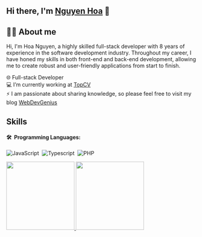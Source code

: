 ## Hi there, I'm [Nguyen Hoa](https://webdevgenius.com/about) 👋

## 👨‍💻 About me
Hi, I'm Hoa Nguyen, a highly skilled full-stack developer with 8 years of experience in the software development industry. Throughout my career, I have honed my skills in both front-end and back-end development, allowing me to create robust and user-friendly applications from start to finish.

🌐 Full-stack Developer \
💻 I’m currently working at [TopCV](https://topcv.com.vn) \
⚡ I am passionate about sharing knowledge, so please feel free to visit my blog [WebDevGenius](https://webdevgenius.com) 

## Skills
#### 🛠 &nbsp;Programming Languages:
![JavaScript](https://img.shields.io/badge/JavaScript-F7DF1E?style=for-the-badge&logo=javascript&logoColor=black)&nbsp;
![Typescript](https://img.shields.io/badge/TypeScript-007ACC?style=for-the-badge&logo=typescript&logoColor=white)&nbsp;
![PHP](https://img.shields.io/badge/PHP-777BB4?style=for-the-badge&logo=php&logoColor=white)&nbsp;

<p>
    <a href="https://github.com/fptcodedao">
        <img height="180em" src="https://github-readme-stats-eight-theta.vercel.app/api?username=xuho&show_icons=true&theme=algolia&include_all_commits=true&count_private=true"/>
        <img height="180em" src="https://github-readme-stats-eight-theta.vercel.app/api/top-langs/?username=xuho&layout=compact&langs_count=8&theme=algolia"/>
    </a>
</p>
